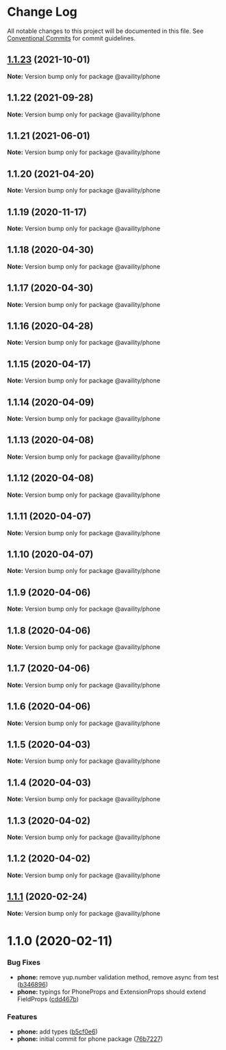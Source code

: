 # Change Log

All notable changes to this project will be documented in this file.
See [Conventional Commits](https://conventionalcommits.org) for commit guidelines.

## [1.1.23](https://github.com/Availity/availity-react/compare/@availity/phone@1.1.22...@availity/phone@1.1.23) (2021-10-01)

**Note:** Version bump only for package @availity/phone





## 1.1.22 (2021-09-28)

**Note:** Version bump only for package @availity/phone





## 1.1.21 (2021-06-01)

**Note:** Version bump only for package @availity/phone





## 1.1.20 (2021-04-20)

**Note:** Version bump only for package @availity/phone





## 1.1.19 (2020-11-17)

**Note:** Version bump only for package @availity/phone





## 1.1.18 (2020-04-30)

**Note:** Version bump only for package @availity/phone





## 1.1.17 (2020-04-30)

**Note:** Version bump only for package @availity/phone





## 1.1.16 (2020-04-28)

**Note:** Version bump only for package @availity/phone





## 1.1.15 (2020-04-17)

**Note:** Version bump only for package @availity/phone





## 1.1.14 (2020-04-09)

**Note:** Version bump only for package @availity/phone





## 1.1.13 (2020-04-08)

**Note:** Version bump only for package @availity/phone





## 1.1.12 (2020-04-08)

**Note:** Version bump only for package @availity/phone





## 1.1.11 (2020-04-07)

**Note:** Version bump only for package @availity/phone





## 1.1.10 (2020-04-07)

**Note:** Version bump only for package @availity/phone





## 1.1.9 (2020-04-06)

**Note:** Version bump only for package @availity/phone





## 1.1.8 (2020-04-06)

**Note:** Version bump only for package @availity/phone





## 1.1.7 (2020-04-06)

**Note:** Version bump only for package @availity/phone





## 1.1.6 (2020-04-06)

**Note:** Version bump only for package @availity/phone





## 1.1.5 (2020-04-03)

**Note:** Version bump only for package @availity/phone





## 1.1.4 (2020-04-03)

**Note:** Version bump only for package @availity/phone





## 1.1.3 (2020-04-02)

**Note:** Version bump only for package @availity/phone





## 1.1.2 (2020-04-02)

**Note:** Version bump only for package @availity/phone





## [1.1.1](https://github.com/Availity/availity-react/compare/@availity/phone@1.1.0...@availity/phone@1.1.1) (2020-02-24)

**Note:** Version bump only for package @availity/phone





# 1.1.0 (2020-02-11)


### Bug Fixes

* **phone:** remove yup.number validation method, remove async from test ([b346896](https://github.com/Availity/availity-react/commit/b346896414fc71c208be4f39cf6ac77412c5fea0))
* **phone:** typings for PhoneProps and ExtensionProps should extend FieldProps ([cdd467b](https://github.com/Availity/availity-react/commit/cdd467b3158dead419c3bfa6f551e5badf6edf3c))


### Features

* **phone:** add types ([b5cf0e6](https://github.com/Availity/availity-react/commit/b5cf0e62871266cc2e5689258912b1ba533bceb5))
* **phone:** initial commit for phone package ([76b7227](https://github.com/Availity/availity-react/commit/76b7227adee750265daa4e65486606d102a1e5c2))
